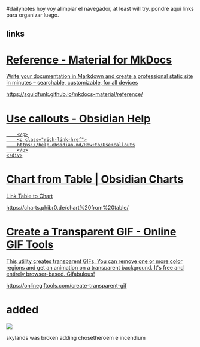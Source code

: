 #dailynotes hoy voy alimpiar el navegador, at least will try. pondré aquí links para organizar luego.

## links

<div class="rich-link-card-container"><a class="rich-link-card" href="https://squidfunk.github.io/mkdocs-material/reference/" target="_blank">
	<div class="rich-link-image-container">
		<div class="rich-link-image" style="background-image: url('https://squidfunk.github.io/mkdocs-material/assets/images/social/reference/index.png')">
	</div>
	</div>
	<div class="rich-link-card-text">
		<h1 class="rich-link-card-title">Reference - Material for MkDocs</h1>
		<p class="rich-link-card-description">
		Write your documentation in Markdown and create a professional static site in minutes – searchable, customizable, for all devices
		</p>
		<p class="rich-link-href">
		https://squidfunk.github.io/mkdocs-material/reference/
		</p>
	</div>
</a></div>
<div class="rich-link-card-container"><a class="rich-link-card" href="https://help.obsidian.md/How+to/Use+callouts" target="_blank">
	<div class="rich-link-image-container">
		<div class="rich-link-image" style="background-image: url('https://publish-01.obsidian.md/access/f786db9fac45774fa4f0d8112e232d67/favicon-96x96.png')">
	</div>
	</div>
	<div class="rich-link-card-text">
		<h1 class="rich-link-card-title">Use callouts - Obsidian Help</h1>
		<p class="rich-link-card-description">
		
		</p>
		<p class="rich-link-href">
		https://help.obsidian.md/How+to/Use+callouts
		</p>
	</div>
</a></div>
<div class="rich-link-card-container"><a class="rich-link-card" href="https://charts.phibr0.de/chart%20from%20table/" target="_blank">
	<div class="rich-link-image-container">
		<div class="rich-link-image" style="background-image: url('https://charts.phibr0.de/img/favicon.ico')">
	</div>
	</div>
	<div class="rich-link-card-text">
		<h1 class="rich-link-card-title">Chart from Table | Obsidian Charts</h1>
		<p class="rich-link-card-description">
		Link Table to Chart
		</p>
		<p class="rich-link-href">
		https://charts.phibr0.de/chart%20from%20table/
		</p>
	</div>
</a></div>

<div class="rich-link-card-container"><a class="rich-link-card" href="https://onlinegiftools.com/create-transparent-gif" target="_blank">
	<div class="rich-link-image-container">
		<div class="rich-link-image" style="background-image: url('https://onlinegiftools.com/images/preview-image-onlinegiftools.png')">
	</div>
	</div>
	<div class="rich-link-card-text">
		<h1 class="rich-link-card-title">Create a Transparent GIF - Online GIF Tools</h1>
		<p class="rich-link-card-description">
		This utility creates transparent GIFs. You can remove one or more color regions and get an animation on a transparent background. It's free and entirely browser-based. Gifabulous!
		</p>
		<p class="rich-link-href">
		https://onlinegiftools.com/create-transparent-gif
		</p>
	</div>
</a></div>

# added
![](https://i.imgur.com/KjV1HHx.png)

skylands was broken
adding chosetheroem e incendium